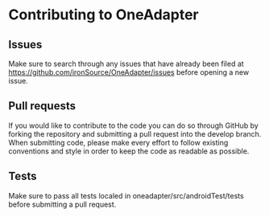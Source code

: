 Contributing to OneAdapter
==========================

Issues
------
Make sure to search through any issues that have already been filed at https://github.com/ironSource/OneAdapter/issues before opening a new issue. 

Pull requests
-------------
If you would like to contribute to the code you can do so through GitHub by forking the repository and submitting a pull request into the develop branch. When submitting code, please make every effort to follow existing conventions and style in order to keep the code as readable as possible.

Tests
-----
Make sure to pass all tests localed in oneadapter/src/androidTest/tests before submitting a pull request.